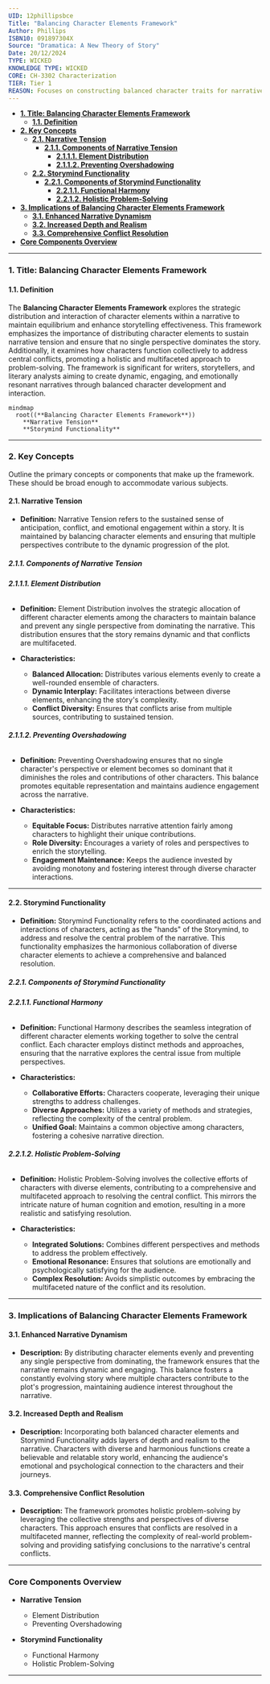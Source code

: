 ```yaml
---
UID: 12phillipsbce
Title: "Balancing Character Elements Framework"
Author: Phillips
ISBN10: 091897304X
Source: "Dramatica: A New Theory of Story"
Date: 20/12/2024
TYPE: WICKED
KNOWLEDGE TYPE: WICKED
CORE: CH-3302 Characterization
TIER: Tier 1
REASON: Focuses on constructing balanced character traits for narrative engagement.
---
```


- [**1. Title: Balancing Character Elements Framework**](#1-title-balancing-character-elements-framework)
  - [**1.1. Definition**](#11-definition)
- [**2. Key Concepts**](#2-key-concepts)
  - [**2.1. Narrative Tension**](#21-narrative-tension)
    - [**2.1.1. Components of Narrative Tension**](#211-components-of-narrative-tension)
      - [**2.1.1.1. Element Distribution**](#2111-element-distribution)
      - [**2.1.1.2. Preventing Overshadowing**](#2112-preventing-overshadowing)
  - [**2.2. Storymind Functionality**](#22-storymind-functionality)
    - [**2.2.1. Components of Storymind Functionality**](#221-components-of-storymind-functionality)
      - [**2.2.1.1. Functional Harmony**](#2211-functional-harmony)
      - [**2.2.1.2. Holistic Problem-Solving**](#2212-holistic-problem-solving)
- [**3. Implications of Balancing Character Elements Framework**](#3-implications-of-balancing-character-elements-framework)
  - [**3.1. Enhanced Narrative Dynamism**](#31-enhanced-narrative-dynamism)
  - [**3.2. Increased Depth and Realism**](#32-increased-depth-and-realism)
  - [**3.3. Comprehensive Conflict Resolution**](#33-comprehensive-conflict-resolution)
- [**Core Components Overview**](#core-components-overview)

---

### **1. Title: Balancing Character Elements Framework**

#### **1.1. Definition**

The **Balancing Character Elements Framework** explores the strategic distribution and interaction of character elements within a narrative to maintain equilibrium and enhance storytelling effectiveness. This framework emphasizes the importance of distributing character elements to sustain narrative tension and ensure that no single perspective dominates the story. Additionally, it examines how characters function collectively to address central conflicts, promoting a holistic and multifaceted approach to problem-solving. The framework is significant for writers, storytellers, and literary analysts aiming to create dynamic, engaging, and emotionally resonant narratives through balanced character development and interaction.

```mermaid
mindmap
  root((**Balancing Character Elements Framework**))
    **Narrative Tension**
    **Storymind Functionality**
```

---

### **2. Key Concepts**

Outline the primary concepts or components that make up the framework. These should be broad enough to accommodate various subjects.

#### **2.1. Narrative Tension**

- **Definition:**
  Narrative Tension refers to the sustained sense of anticipation, conflict, and emotional engagement within a story. It is maintained by balancing character elements and ensuring that multiple perspectives contribute to the dynamic progression of the plot.

##### **2.1.1. Components of Narrative Tension**

###### **2.1.1.1. Element Distribution**

- **Definition:**
  Element Distribution involves the strategic allocation of different character elements among the characters to maintain balance and prevent any single perspective from dominating the narrative. This distribution ensures that the story remains dynamic and that conflicts are multifaceted.

- **Characteristics:**
  - **Balanced Allocation:** Distributes various elements evenly to create a well-rounded ensemble of characters.
  - **Dynamic Interplay:** Facilitates interactions between diverse elements, enhancing the story's complexity.
  - **Conflict Diversity:** Ensures that conflicts arise from multiple sources, contributing to sustained tension.

###### **2.1.1.2. Preventing Overshadowing**

- **Definition:**
  Preventing Overshadowing ensures that no single character's perspective or element becomes so dominant that it diminishes the roles and contributions of other characters. This balance promotes equitable representation and maintains audience engagement across the narrative.

- **Characteristics:**
  - **Equitable Focus:** Distributes narrative attention fairly among characters to highlight their unique contributions.
  - **Role Diversity:** Encourages a variety of roles and perspectives to enrich the storytelling.
  - **Engagement Maintenance:** Keeps the audience invested by avoiding monotony and fostering interest through diverse character interactions.

---

#### **2.2. Storymind Functionality**

- **Definition:**
  Storymind Functionality refers to the coordinated actions and interactions of characters, acting as the "hands" of the Storymind, to address and resolve the central problem of the narrative. This functionality emphasizes the harmonious collaboration of diverse character elements to achieve a comprehensive and balanced resolution.

##### **2.2.1. Components of Storymind Functionality**

###### **2.2.1.1. Functional Harmony**

- **Definition:**
  Functional Harmony describes the seamless integration of different character elements working together to solve the central conflict. Each character employs distinct methods and approaches, ensuring that the narrative explores the central issue from multiple perspectives.

- **Characteristics:**
  - **Collaborative Efforts:** Characters cooperate, leveraging their unique strengths to address challenges.
  - **Diverse Approaches:** Utilizes a variety of methods and strategies, reflecting the complexity of the central problem.
  - **Unified Goal:** Maintains a common objective among characters, fostering a cohesive narrative direction.

###### **2.2.1.2. Holistic Problem-Solving**

- **Definition:**
  Holistic Problem-Solving involves the collective efforts of characters with diverse elements, contributing to a comprehensive and multifaceted approach to resolving the central conflict. This mirrors the intricate nature of human cognition and emotion, resulting in a more realistic and satisfying resolution.

- **Characteristics:**
  - **Integrated Solutions:** Combines different perspectives and methods to address the problem effectively.
  - **Emotional Resonance:** Ensures that solutions are emotionally and psychologically satisfying for the audience.
  - **Complex Resolution:** Avoids simplistic outcomes by embracing the multifaceted nature of the conflict and its resolution.

---

### **3. Implications of Balancing Character Elements Framework**

#### **3.1. Enhanced Narrative Dynamism**

- **Description:**
  By distributing character elements evenly and preventing any single perspective from dominating, the framework ensures that the narrative remains dynamic and engaging. This balance fosters a constantly evolving story where multiple characters contribute to the plot's progression, maintaining audience interest throughout the narrative.

#### **3.2. Increased Depth and Realism**

- **Description:**
  Incorporating both balanced character elements and Storymind Functionality adds layers of depth and realism to the narrative. Characters with diverse and harmonious functions create a believable and relatable story world, enhancing the audience's emotional and psychological connection to the characters and their journeys.

#### **3.3. Comprehensive Conflict Resolution**

- **Description:**
  The framework promotes holistic problem-solving by leveraging the collective strengths and perspectives of diverse characters. This approach ensures that conflicts are resolved in a multifaceted manner, reflecting the complexity of real-world problem-solving and providing satisfying conclusions to the narrative's central conflicts.

---

### **Core Components Overview**

- **Narrative Tension**

  - Element Distribution
  - Preventing Overshadowing

- **Storymind Functionality**
  - Functional Harmony
  - Holistic Problem-Solving

---
